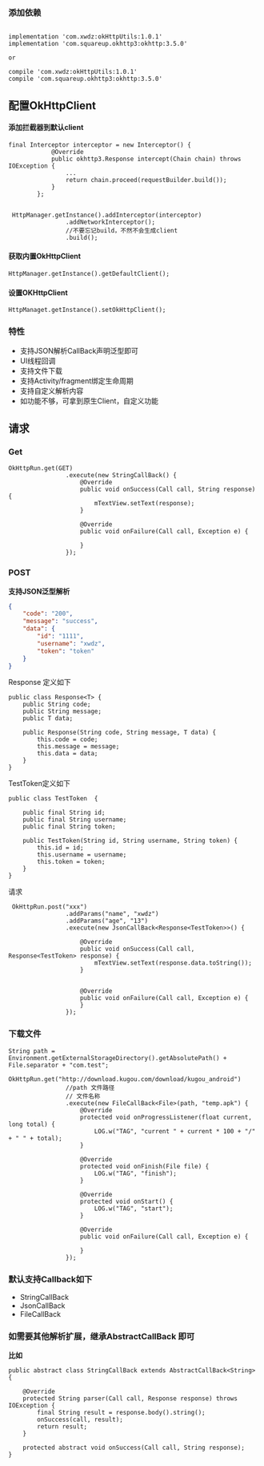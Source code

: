### 添加依赖

```

implementation 'com.xwdz:okHttpUtils:1.0.1'
implementation 'com.squareup.okhttp3:okhttp:3.5.0'

or

compile 'com.xwdz:okHttpUtils:1.0.1'
compile 'com.squareup.okhttp3:okhttp:3.5.0'

```


## 配置OkHttpClient

#### 添加拦截器到默认client


	final Interceptor interceptor = new Interceptor() {
	            @Override
	            public okhttp3.Response intercept(Chain chain) throws IOException {
	                ...
	                return chain.proceed(requestBuilder.build());
	            }
	        };
	
	
	 HttpManager.getInstance().addInterceptor(interceptor)
	                .addNetworkInterceptor();
	                //不要忘记build，不然不会生成client
	                .build();


#### 获取内置OkHttpClient


	HttpManager.getInstance().getDefaultClient();



#### 设置OKHttpClient


	HttpManaget.getInstance().setOkHttpClient();


### 特性

- 支持JSON解析CallBack声明泛型即可
- UI线程回调
- 支持文件下载
- 支持Activity/fragment绑定生命周期
- 支持自定义解析内容
- 如功能不够，可拿到原生Client，自定义功能

## 请求

### Get


	OkHttpRun.get(GET)
	                .execute(new StringCallBack() {
	                    @Override
	                    public void onSuccess(Call call, String response) {
	                        mTextView.setText(response);
	                    }
	
	                    @Override
	                    public void onFailure(Call call, Exception e) {
	
	                    }
	                });



### POST

**支持JSON泛型解析**


```json
{
	"code": "200",
	"message": "success",
	"data": {
		"id": "1111",
		"username": "xwdz",
		"token": "token"
	}
}
```

Response 定义如下

	public class Response<T> {
	    public String code;
	    public String message;
	    public T data;
	
	    public Response(String code, String message, T data) {
	        this.code = code;
	        this.message = message;
	        this.data = data;
	    }
	}


TestToken定义如下

	public class TestToken  {
	
	    public final String id;
	    public final String username;
	    public final String token;
	
	    public TestToken(String id, String username, String token) {
	        this.id = id;
	        this.username = username;
	        this.token = token;
	    }
	}



请求
	
	 OkHttpRun.post("xxx")
	                .addParams("name", "xwdz")
	                .addParams("age", "13")
	                .execute(new JsonCallBack<Response<TestToken>>() {
	
	                    @Override
	                    public void onSuccess(Call call, Response<TestToken> response) {
	                        mTextView.setText(response.data.toString());
	                    }
	
	
	                    @Override
	                    public void onFailure(Call call, Exception e) {
	                    }
	                });




### 下载文件

	
	String path = Environment.getExternalStorageDirectory().getAbsolutePath() + File.separator + "com.test";
	        OkHttpRun.get("http://download.kugou.com/download/kugou_android")
	                //path 文件路径
	                // 文件名称
	                .execute(new FileCallBack<File>(path, "temp.apk") {
	                    @Override
	                    protected void onProgressListener(float current, long total) {
	                        LOG.w("TAG", "current " + current * 100 + "/" + " " + total);
	                    }
	
	                    @Override
	                    protected void onFinish(File file) {
	                        LOG.w("TAG", "finish");
	                    }
	
	                    @Override
	                    protected void onStart() {
	                        LOG.w("TAG", "start");
	                    }
	
	                    @Override
	                    public void onFailure(Call call, Exception e) {
	
	                    }
	                });




### 默认支持Callback如下

- StringCallBack
- JsonCallBack
- FileCallBack

### 如需要其他解析扩展，继承AbstractCallBack 即可

**比如**


	public abstract class StringCallBack extends AbstractCallBack<String> {
	
	    @Override
	    protected String parser(Call call, Response response) throws IOException {
	        final String result = response.body().string();
	        onSuccess(call, result);
	        return result;
	    }
	
	    protected abstract void onSuccess(Call call, String response);
	}











